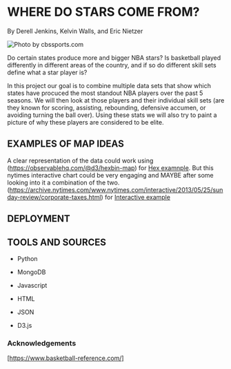 # WHERE DO STARS COME FROM?
By Derell Jenkins, Kelvin Walls, and Eric Nietzer

![Photo by cbssports.com]("Images/Stars.png")

Do certain states produce more and bigger NBA stars? Is basketball played differently in different areas of the country, and if so do different skill sets define what a star player is?

In this project our goal is to combine multiple data sets that show which states have procuced the most standout NBA players over the past 5 seasons. We will then look at those players and their individual skill sets (are they known for scoring, assisting, rebounding, defensive accumen, or avoiding turning the ball over). Using these stats we will also try to paint a picture of why these players are considered to be elite.

## EXAMPLES OF MAP IDEAS

A clear representation of the data could work using (https://observablehq.com/@d3/hexbin-map) for [Hex examnple]("Images/Hex.png"). But this nytimes interactive chart could be very engaging and MAYBE after some looking into it a combination of the two.
(https://archive.nytimes.com/www.nytimes.com/interactive/2013/05/25/sunday-review/corporate-taxes.html) for [Interactive example]("Images/Interactive_blob.png")

## DEPLOYMENT


## TOOLS AND SOURCES

* Python 

* MongoDB

* Javascript

* HTML

* JSON

* D3.js 

### Acknowledgements

[https://www.basketball-reference.com/]
